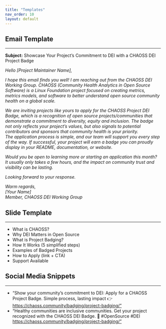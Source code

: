 ```yaml
---
title: "Templates"
nav_order: 10
layout: default
---
```


## Email Template
---
**Subject:** Showcase Your Project’s Commitment to DEI with a CHAOSS DEI Project Badge  

_Hello [Project Maintainer Name],_  

_I hope this email finds you well! I am reaching out from the CHAOSS DEI Working Group. CHAOSS (Community Health Analytics in Open Source Software) is a Linux Foundation project focused on creating metrics, metrics models, and software to better understand open source community health on a global scale._

_We are inviting projects like yours to apply for the CHAOSS Project DEI Badge, which is a recognition of open source projects/communities that demonstrate a commitment to diversity, equity and inclusion. The badge not only reflects your project’s values, but also signals to potential contributors and sponsors that community health is your priority.  
The application process is simple, and our team will support you every step of the way. If successful, your project will earn a badge you can proudly display in your README, documentation, or website._  

_Would you be open to learning more or starting an application this month? It usually only takes a few hours, and the impact on community trust and visibility can be lasting._ 

_Looking forward to your response._  

_Warm regards,  
[Your Name]  
Member, CHAOSS DEI Working Group_

## Slide Template
---
- What is CHAOSS?  
- Why DEI Matters in Open Source  
- What is Project Badging?  
- How It Works (5 simplified steps)  
- Examples of Badged Projects  
- How to Apply (link + CTA)  
- Support Available

## Social Media Snippets
---
- “Show your community’s commitment to DEI: Apply for a CHAOSS Project Badge. Simple process, lasting impact 👉 https://chaoss.community/badging/project-badging/”  
- “Healthy communities are inclusive communities. Get your project recognized with the CHAOSS DEI Badge. 🏅 #OpenSource #DEI https://chaoss.community/badging/project-badging/”

